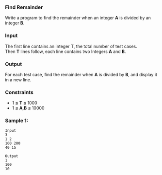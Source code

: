 ### Find Remainder

Write a program to find the remainder when an integer **A** is divided by an integer **B**.

### Input

The first line contains an integer **T**, the total number of test cases. Then **T** lines follow, each line contains two Integers **A** and **B**.

### Output

For each test case, find the remainder when **A** is divided by **B**, and display it in a new line.

### Constraints

-   1 **≤** **T** **≤** 1000
-   1 **≤** **A,B** **≤** 10000

### Sample 1:

```
Input
3
1 2
100 200
40 15
```

```
Output
1
100
10
```
